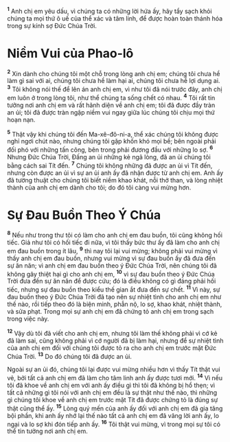 <sup><b>1</b></sup> Anh chị em yêu dấu, vì chúng ta có những lời hứa ấy, hãy tẩy sạch khỏi chúng ta mọi thứ ô uế của thể xác và tâm linh, để được hoàn toàn thánh hóa trong sự kính sợ Ðức Chúa Trời.

# Niềm Vui của Phao-lô
<sup><b>2</b></sup> Xin dành cho chúng tôi một chỗ trong lòng anh chị em; chúng tôi chưa hề làm gì sai với ai, chúng tôi chưa hề làm hại ai, chúng tôi chưa hề lợi dụng ai. <sup><b>3</b></sup> Tôi không nói thế để lên án anh chị em, vì như tôi đã nói trước đây, anh chị em luôn ở trong lòng tôi, như thể chúng ta sống chết có nhau. <sup><b>4</b></sup> Tôi rất tin tưởng nơi anh chị em và rất hãnh diện về anh chị em; tôi đã được đầy tràn an ủi; tôi đã được tràn ngập niềm vui ngay giữa lúc chúng tôi chịu mọi thứ hoạn nạn.

<sup><b>5</b></sup> Thật vậy khi chúng tôi đến Ma-xê-đô-ni-a, thể xác chúng tôi không được nghỉ ngơi chút nào, nhưng chúng tôi gặp khốn khó mọi bề; bên ngoài phải đối phó với những tấn công, bên trong phải đương đầu với những lo sợ. <sup><b>6</b></sup> Nhưng Ðức Chúa Trời, Ðấng an ủi những kẻ ngã lòng, đã an ủi chúng tôi bằng cách sai Tít đến. <sup><b>7</b></sup> Chúng tôi không những đã được an ủi vì Tít đến, nhưng còn được an ủi vì sự an ủi anh ấy đã nhận được từ anh chị em. Anh ấy đã tường thuật cho chúng tôi biết niềm khao khát, nỗi thở than, và lòng nhiệt thành của anh chị em dành cho tôi; do đó tôi càng vui mừng hơn.

# Sự Ðau Buồn Theo Ý Chúa
<sup><b>8</b></sup> Nếu như trong thư tôi có làm cho anh chị em đau buồn, tôi cũng không hối tiếc. Giả như tôi có hối tiếc đi nữa, vì tôi thấy bức thư ấy đã làm cho anh chị em đau buồn trong ít lâu, <sup><b>9</b></sup> thì nay tôi lại vui mừng; không phải vui mừng vì thấy anh chị em đau buồn, nhưng vui mừng vì sự đau buồn ấy đã đưa đến sự ăn năn; vì anh chị em đau buồn theo ý Ðức Chúa Trời, nên chúng tôi đã không gây thiệt hại gì cho anh chị em, <sup><b>10</b></sup> vì sự đau buồn theo ý Ðức Chúa Trời đưa đến sự ăn năn để được cứu; đó là điều không có gì đáng phải hối tiếc, nhưng sự đau buồn theo kiểu thế gian ắt đưa đến sự chết. <sup><b>11</b></sup> Vì này, sự đau buồn theo ý Ðức Chúa Trời đã tạo nên sự nhiệt tình cho anh chị em như thế nào, rồi tiếp theo đó là biện minh, phẫn nộ, lo sợ, khao khát, nhiệt thành, và sửa phạt. Trong mọi sự anh chị em đã chứng tỏ anh chị em trong sạch trong việc này.

<sup><b>12</b></sup> Vậy dù tôi đã viết cho anh chị em, nhưng tôi làm thế không phải vì cớ kẻ đã làm sai, cũng không phải vì cớ người đã bị làm hại, nhưng để sự nhiệt tình của anh chị em đối với chúng tôi được tỏ ra cho anh chị em trước mặt Ðức Chúa Trời. <sup><b>13</b></sup> Do đó chúng tôi đã được an ủi.

Ngoài sự an ủi đó, chúng tôi lại được vui mừng nhiều hơn vì thấy Tít thật vui vẻ, bởi tất cả anh chị em đã làm cho tâm linh anh ấy được tươi mới. <sup><b>14</b></sup> Vì nếu tôi đã khoe về anh chị em với anh ấy điều gì thì tôi đã không bị hổ thẹn; vì tất cả những gì tôi nói với anh chị em đều là sự thật như thế nào, thì những gì chúng tôi khoe về anh chị em trước mặt Tít đã được chứng tỏ là đúng sự thật cũng thể ấy. <sup><b>15</b></sup> Lòng quý mến của anh ấy đối với anh chị em đã gia tăng bội phần, khi anh ấy nhớ lại thế nào tất cả anh chị em đã vâng lời anh ấy, lo ngại và lo sợ khi đón tiếp anh ấy. <sup><b>16</b></sup> Tôi thật vui mừng, vì trong mọi sự tôi có thể tin tưởng nơi anh chị em.